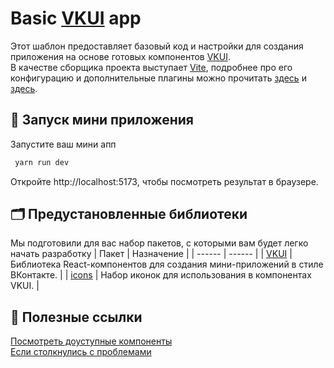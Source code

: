 # Basic [VKUI](https://github.com/VKCOM/VKUI) app

Этот шаблон предоставляет базовый код и настройки для создания приложения на основе готовых компонентов [VKUI](https://vkcom.github.io/VKUI/).  
В качестве сборщика проекта выступает [Vite](https://vite-docs-ru.vercel.app/guide/), подробнее про его конфигурацию и дополнительные плагины можно прочитать [здесь](https://vite-docs-ru.vercel.app/config/) и [здесь]().

## 🚀 Запуск мини приложения

Запустите ваш мини апп

```sh
 yarn run dev
```

Откройте http://localhost:5173, чтобы посмотреть результат в браузере.

## 🗂️ Предустановленные библиотеки

Мы подготовили для вас набор пакетов, с которыми вам будет легко начать разработку
| Пакет | Назначение |
| ------ | ------ |
| [VKUI](https://vkcom.github.io/VKUI/) | Библиотека React-компонентов для создания мини-приложений в стиле ВКонтакте. |
| [icons](https://vkcom.github.io/icons/) | Набор иконок для использования в компонентах VKUI. |

## 📎 Полезные ссылки

[Посмотреть доуступные компоненты](https://vkcom.github.io/VKUI/)  
[Если столкнулись с проблемами](https://github.com/VKCOM/create-vk-mini-app/issues)
